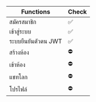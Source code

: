 

| Functions             | Check                                                                |
| ----------------- | ------------------------------------------------------------------ |
| สมัครสมาชิก | ✅ |
| เข้าสู่ระบบ | ✅ |
| ระบบยืนยันตัวตน JWT | ✅ |
| สร้างห้อง | ⛔ |
| เข้าห้อง | ⛔ |
| แชทโลก | ⛔ |
| โปรไฟล์ | ⛔ |

